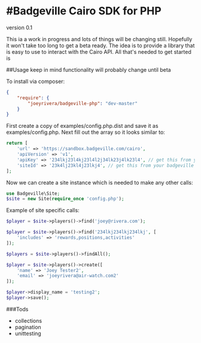#Badgeville Cairo SDK for PHP
==============

version 0.1

This ia a work in progress and lots of things will be changing still. Hopefully it 
won't take too long to get a beta ready. The idea is to provide a library that is 
easy to use to interact with the Cairo API. All that's needed to get started is 

##Usage 
keep in mind functionality will probably change until beta

To install via composer:
```json
{
    "require": {
        "joeyrivera/badgeville-php": "dev-master"
    }
}
```

First create a copy of examples/config.php.dist and save it as examples/config.php. Next 
fill out the array so it looks similar to:

```php
return [
    'url' => 'https://sandbox.badgeville.com/cairo',
    'apiVersion' => 'v1',
    'apiKey' => '234lkj23l4kj23l4l2j34lk23j4lk23l4', // get this from your badgeville dashboard
    'siteId' => '23k4lj23kl4j23lkj4', // get this from your badgeville dashboard
];
```

Now we can create a site instance which is needed to make any other calls: 

```php
use Badgeville\Site;
$site = new Site(require_once 'config.php');
```

Example of site specific calls:

```php
$player = $site->players()->find('joey@rivera.com');

$player = $site->players()->find('234lkj234lkj234lkj', [
    'includes' => 'rewards,positions,activities'
]);

$players = $site->players()->findAll();

$player = $site->players()->create([
    'name' => 'Joey Tester2',
    'email' => 'joeyrivera@air-watch.com2'
]);

$player->display_name = 'testing2';
$player->save();
```

###Tods
* collections
* pagination
* unittesting